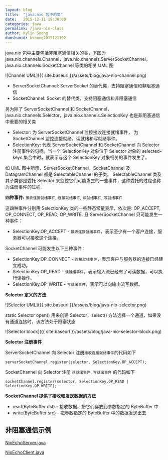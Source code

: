 ```yaml
---
layout: blog
title:  "java.nio 包中的类"
date:   2015-12-11 19:30:00
categories: java
permalink: /java-nio-class
author: Kylin Soong
duoshuoid: ksoong2015121102
---
```


java.nio 包中主要包括非阻塞通信相关的类，下图为 java.nio.channels.Channel，java.nio.channels.ServerSocketChannel，java.nio.channels.SocketChannel 等类的相关 UML 图

![Channel UML]({{ site.baseurl }}/assets/blog/java-nio-channel.png)

* ServerSocketChannel: ServerSocket 的替代类，支持阻塞通信和非阻塞通信
* SocketChannel: Socket 的替代类，支持阻塞通信和非阻塞通信

另为除了 ServerSocketChannel 和 SocketChannel，java.nio.channels.Selector，java.nio.channels.SelectionKey 也是非阻塞通信中重要的相关类

* Selector: 为 ServerSocketChannel 监控接收连接就绪事件， 为 SocketChannel 监控连接就绪，读就绪和写就绪事件。
* SelectionKey: 代表 ServerSocketChannel 和 SocketChannel 向 Selector 注册事件的句柄。当一个 SelectionKey 对象位于 Selector 对象的 selected-keys 集合中时，就表示与这个 SelectionKey 对象相关的事件发生了。

如 UML 图中所示，ServerSocketChannel，SocketChannel 及 DatagramChannel 都是 SelectableChannel 的子类。 SelectableChannel 类及其子类都是委托 Selector 来监控它们可能发生的一些事件，这种委托的过程也称为注册事件的过程.

**四种事件:** `接收连接就绪事件`, `连接就绪事件`, `读就绪事件`, `写就绪事件`

这四种事件分别用 SelectionKey 类的一些静态常量表示，依次是: OP_ACCEPT, OP_CONNECT, OP_READ, OP_WRITE. 且 ServerSocketChannel 只可能发生一种事件：

* SelectionKey.OP_ACCEPT - `接收连接就绪事件`，表示至少有一个客户连接，服务器可以接收这个连接。

SocketChannel 可能发生以下三种事件：

* SelectionKey.OP_CONNECT - `连接就绪事件`，表示客户与服务器的连接已经建立成功。
* SelectionKey.OP_READ - `读就绪事件`，表示输入流已经有了可读数据，可以执行读操作。
* SelectionKey.OP_WRITE - `写就绪事件`，表示可以向输出流写数据。

**Selector 定义的方法**

![Selector UML]({{ site.baseurl }}/assets/blog/java-nio-selector.png)

static Selector open() 用来创建 Selector，select() 方法选择一个通道，如果没有通道连接时，该方法处于阻塞状态

![Selector block]({{ site.baseurl }}/assets/blog/java-nio-selector-block.png)

**Selector 注册事件**

ServerSocketChannel 向 Selector 注册`接收连接就绪事件`的代码如下

~~~
serverSocketChannel.register(selector, SelectionKey.OP_ACCEPT);
~~~

SocketChannel 向 Selector 注册 `读就绪事件`, `写就绪事件` 的代码如下

~~~
socketChannel.register(selector, SelectionKey.OP_READ | SelectionKey.OP_WRITE); 
~~~

**SocketChannel 提供了接收和发送数据的方法**

* read(ByteBuffer dst) - 接收数据，把它们存放到参数指定的 ByteBuffer 中
* write(ByteBuffer src) - 把参数指定的 ByteBuffer 中的数据发送出去

## 非阻塞通信示例

[NioEchoServer.java](https://raw.githubusercontent.com/kylinsoong/teiid-test/master/server/src/main/java/org/teiid/test/server/netty/nio/NioEchoServer.java)

[NioEchoClient.java](https://raw.githubusercontent.com/kylinsoong/teiid-test/master/server/src/main/java/org/teiid/test/server/netty/nio/NioEchoClient.java)

